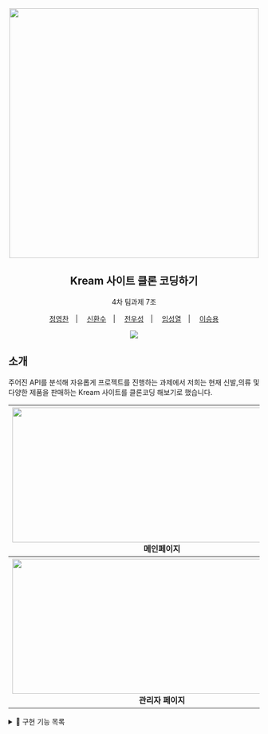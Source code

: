 <div align='center'>
<img src ="https://kream.co.kr/_nuxt/img/login_title.9f9ccc8.png" width="500">
<h2>Kream 사이트 클론 코딩하기</h2>
4차 팀과제 7조

<a href="https://github.com/jyc-coder">정영찬</a>　|　
<a href="https://github.com/whansoo">신환수</a>　|　
<a href="https://github.com/wooseongjeon">전우성</a>　|　
<a href="https://github.com/sung34">임성열</a>　|　
<a href="https://github.com/yong8048">이승용</a>

</div>

<div align="center">
  <img src="https://img.shields.io/badge/node-16.13.1-339933?logo=node.js"> 
</div>

## 소개

주어진 API를 분석해 자유롭게 프로젝트를 진행하는 과제에서 저희는 현재 신발,의류 및 다양한 제품을 판매하는 Kream 사이트를 클론코딩 해보기로 했습니다.

<div align="center">
<table>
<tr>
    <th>
      <div >
        <img src="https://user-images.githubusercontent.com/56331400/222455424-a3fbbd8d-5936-4c43-bad2-3f51454e5747.gif" width="600" height="270">
      </div>
      <div align="center">
      메인페이지
      </div>
    </th>
    <th>
      <div>
        <img src="https://user-images.githubusercontent.com/56331400/222457535-a209af80-d251-4886-9397-2c8f49dbb730.gif" width="600" height="270">
      </div>
     <div align="center">
      상점 페이지
      </div>
    </th>
  </tr>
  <tr>
    <th>
      <div>
        <img src="https://user-images.githubusercontent.com/56331400/222464060-cd6ab7cc-1ee3-4ed0-b0a5-3f5e6316ca2f.gif" width="600" height="270">
      </div>
      <div align="center">
      관리자 페이지
      </div>
    </th>
    <th>
      <div>
       <div>
        <img src="https://user-images.githubusercontent.com/56331400/222461250-308adb76-e7c8-40b7-afb8-846bb9fca287.gif" width="600" height="270">
      </div>
      </div>
      <div align="center">
      로그인 페이지
      </div>
    </th>
  </tr>
</table>
</div>

<details>
<summary> 👞 구현 기능 목록</summary>
<br>
  
**메인 페이지**

- 배너 : 해당 테마와 관련된 제품을 보여주는 exhibition 페이지로 이동합니다.
- 숏컷 : 해당 테마와 관련된 제품을 보여주는 exhibition 페이지로 이동합니다.
- 브랜드 포커스 : 클릭시 해당 브랜드 제품을 검색결과로 하는 상점 페이지로 이동합니다.
- 제품 아이템 : 클릭하면 해당 제품 구매를 위해서 상세 페이지로 이동합니다.
  - 찜 목록 추가 : 우측 하단 아이콘을 클릭하면 아이콘의 색이 변하면서 찜목록에 추가. 만약 로그인 되지 않았을 경우 알림창이 나타납니다.

**마이 페이지**

- 아바타 업로드, 삭제 기능
- 유저정보 수정 가능
- 월별 출석 통계
- 불탄 잔디로 일일 접속 기록 확인

**타닥타닥 방**

- 채팅
- 영상 스트림 전체화면으로 보기
- 음성 통화
- 영상 통화
- 화면 공유
- 실시간 사용자 상태 반영(추방, 입장, 퇴장)

**캠프파이어 방**

- 채팅
- 음성 통화
- 모닥불 배경 음악
- 모닥불 애니메이션
- 실시간 사용자 상태 반영(추방, 입장, 퇴장)

**그리고 숨겨진 이스터에그**
</detail>
